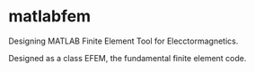 # matlabfem
Designing MATLAB Finite Element Tool for Elecctormagnetics.

Designed as a class EFEM, the fundamental finite element code.

